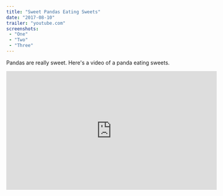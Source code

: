```yaml
---
title: "Sweet Pandas Eating Sweets"
date: "2017-08-10"
trailer: "youtube.com"
screenshots:
 - "One"
 - "Two"
 - "Three"
---
```

Pandas are really sweet.
Here's a video of a panda eating sweets.
<iframe width="560" height="315" src="https://www.youtube.com/embed/4n0xNbfJLR8" frameborder="0" allowfullscreen></iframe>
